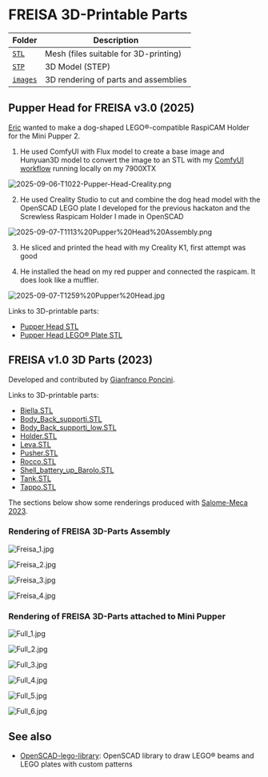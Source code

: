 # FREISA 3D-Printable Parts

| Folder              | Description                           |
| ------------------- | ------------------------------------- |
| [`STL`](STL/)       | Mesh (files suitable for 3D-printing) |
| [`STP`](STP/)       | 3D Model (STEP)                       |
| [`images`](images/) | 3D rendering of parts and assemblies  |

## Pupper Head for FREISA v3.0 (2025)

[Eric](http://github.com/OrsoEric) wanted to make a dog-shaped LEGO&reg;-compatible RaspiCAM Holder for the Mini Pupper 2.

1. He used ComfyUI with Flux model to create a base image and Hunyuan3D model to convert the image to an STL with my [ComfyUI workflow](https://github.com/OrsoEric/HOWTO-ComfyUI#img-to-stl---3d-workflow-hunyuan) running locally on my 7900XTX

![2025-09-06-T1022-Pupper-Head-Creality.png](images/2025-09-06-T1022-Pupper-Head-Creality.png)

2. He used Creality Studio to cut and combine the dog head model with the OpenSCAD LEGO plate I developed for the previous hackaton and the Screwless Raspicam Holder I made in OpenSCAD

![2025-09-07-T1113%20Pupper%20Head%20Assembly.png](images/2025-09-07-T1113%20Pupper%20Head%20Assembly.png)

3. He sliced and printed the head with my Creality K1, first attempt was good

4. He installed the head on my red pupper and connected the raspicam. It does look like a muffler.

![2025-09-07-T1259%20Pupper%20Head.jpg](images/2025-09-07-T1259%20Pupper%20Head.jpg)

Links to 3D-printable parts:

- [Pupper Head STL](STL/Pupper_Head_Hunyuan3D.stl)
- [Pupper Head LEGO&reg; Plate STL](STL/LEGO-4x5.stl)

## FREISA v1.0 3D Parts (2023)

Developed and contributed by [Gianfranco Poncini](https://github.com/@Muwattalli).

Links to 3D-printable parts:

- [Biella.STL](STL/Biella.STL)
- [Body_Back_supporti.STL](STL/Body_Back_supporti.STL)
- [Body_Back_supporti_low.STL](STL/Body_Back_supporti_low.STL)
- [Holder.STL](STL/Holder.STL)
- [Leva.STL](STL/Leva.STL)
- [Pusher.STL](STL/Pusher.STL)
- [Rocco.STL](STL/Rocco.STL)
- [Shell_battery_up_Barolo.STL](STL/Shell_battery_up_Barolo.STL)
- [Tank.STL](STL/Tank.STL)
- [Tappo.STL](STL/Tappo.STL)

The sections below show some renderings produced with [Salome-Meca 2023](https://code-aster-windows.com/category/posts/salome_meca-windows/).

### Rendering of FREISA 3D-Parts Assembly

![Freisa_1.jpg](images/Freisa_1.jpg)

![Freisa_2.jpg](images/Freisa_2.jpg)

![Freisa_3.jpg](images/Freisa_3.jpg)

![Freisa_4.jpg](images/Freisa_4.jpg)

### Rendering of FREISA 3D-Parts attached to Mini Pupper

![Full_1.jpg](images/Full_1.jpg)

![Full_2.jpg](images/Full_2.jpg)

![Full_3.jpg](images/Full_3.jpg)

![Full_4.jpg](images/Full_4.jpg)

![Full_5.jpg](images/Full_5.jpg)

![Full_6.jpg](images/Full_6.jpg)

## See also

- [OpenSCAD-lego-library](https://github.com/B-AROL-O/OpenSCAD-lego-library): OpenSCAD library to draw LEGO&reg; beams and LEGO plates with custom patterns

<!-- EOF -->
